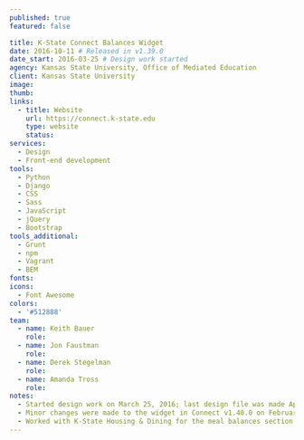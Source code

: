 ```yaml
---
published: true
featured: false

title: K-State Connect Balances Widget
date: 2016-10-11 # Released in v1.39.0
date_start: 2016-03-25 # Design work started
agency: Kansas State University, Office of Mediated Education
client: Kansas State University
image:
thumb:
links:
  - title: Website
    url: https://connect.k-state.edu
    type: website
    status:
services:
  - Design
  - Front-end development
tools:
  - Python
  - Django
  - CSS
  - Sass
  - JavaScript
  - jQuery
  - Bootstrap
tools_additional:
  - Grunt
  - npm
  - Vagrant
  - BEM
fonts:
icons:
  - Font Awesome
colors:
  - '#512888'
team:
  - name: Keith Bauer
    role:
  - name: Jon Faustman
    role:
  - name: Derek Stegelman
    role:
  - name: Amanda Tross
    role:
notes:
  - Started design work on March 25, 2016; last design file was made April 29, 2016
  - Minor changes were made to the widget in Connect v1.40.0 on February 22, 2017
  - Worked with K-State Housing & Dining for the meal balances section of the widget
---
```

